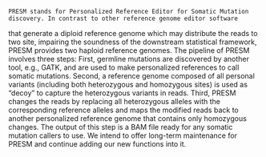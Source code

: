     PRESM stands for Personalized Reference Editor for Somatic Mutation discovery. In contrast to other reference genome editor software
    
that generate a diploid reference genome which may distribute the reads to two site, impairing the soundness of the downstream statistical 
framework, PRESM provides two haploid reference genomes. The pipeline of PRESM involves three steps: First, germline mutations are 
discovered by another tool, e.g., GATK, and are used to make personalized references to call somatic mutations. Second, a reference genome 
composed of all personal variants (including both heterozygous and homozygous sites) is used as “decoy” to capture the heterozygous 
variants in reads. Third, PRESM changes the reads by replacing all heterozygous alleles with the corresponding reference alleles and maps 
the modified reads back to another personalized reference genome that contains only homozygous changes. The output of this step is a BAM 
file ready for any somatic mutation callers to use. We intend to offer long-term maintenance for PRESM and continue adding our new 
functions into it.
  
